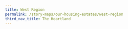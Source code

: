```yaml
---
title: West Region
permalink: /story-maps/our-housing-estates/west-region
third_nav_title: The Heartland
---
```

